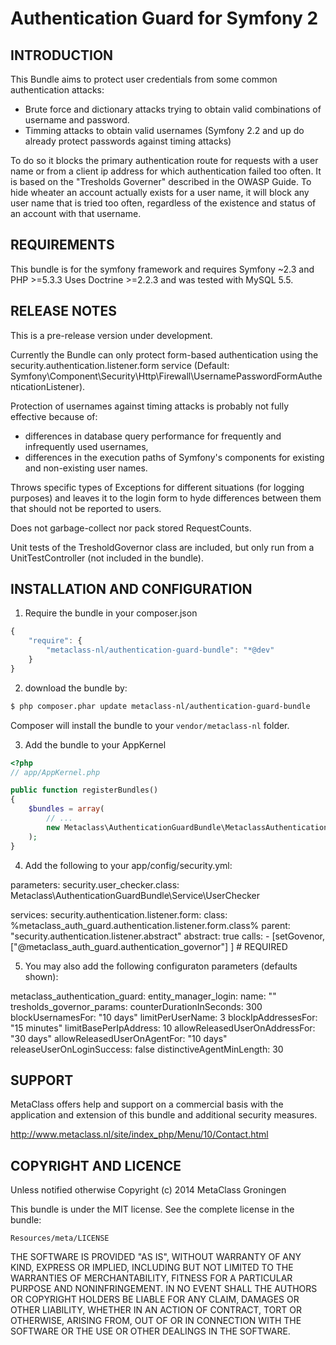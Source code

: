 Authentication Guard for Symfony 2
==================================
 
INTRODUCTION
------------

This Bundle aims to protect user credentials from some common authentication attacks:
- Brute force and dictionary attacks trying to obtain valid combinations of username and password. 
- Timming attacks to obtain valid usernames (Symfony 2.2 and up do already protect passwords against timing attacks)

To do so it blocks the primary authentication route for requests with a user name or from a client ip address for which authentication failed  too often. It is based on the "Tresholds Governer" described in the OWASP Guide. To hide wheater an account actually exists for a user name, it will block any user name that is tried too often, regardless of the existence and status of an account with that username.

REQUIREMENTS
------------
This bundle is for the symfony framework and requires Symfony ~2.3 and PHP >=5.3.3
Uses Doctrine >=2.2.3 and was tested with MySQL 5.5.

RELEASE NOTES
-------------

This is a pre-release version under development. 

Currently the Bundle can only protect form-based authentication using the security.authentication.listener.form service 
(Default: Symfony\Component\Security\Http\Firewall\UsernamePasswordFormAuthenticationListener).

Protection of usernames against timing attacks is probably not fully effective because of:
- differences in database query performance for frequently and infrequently used usernames,
- differences in the execution paths of Symfony's components for existing and non-existing user names.

Throws specific types of Exceptions for different situations (for logging purposes) and leaves it to the 
login form to hyde differences between them that should not be reported to users.

Does not garbage-collect nor pack stored RequestCounts. 

Unit tests of the TresholdGovernor class are included, but only run from a UnitTestController (not included in the bundle).


INSTALLATION AND CONFIGURATION
------------------------------

1. Require the bundle in your composer.json
```js
{
    "require": {
        "metaclass-nl/authentication-guard-bundle": "*@dev"
    }
}
```
2. download the bundle by:

``` bash
$ php composer.phar update metaclass-nl/authentication-guard-bundle
```

Composer will install the bundle to your `vendor/metaclass-nl` folder.

3. Add the bundle to your AppKernel

``` php
<?php
// app/AppKernel.php

public function registerBundles()
{
    $bundles = array(
        // ...
        new Metaclass\AuthenticationGuardBundle\MetaclassAuthenticationGuardBundle.php(),
    );
}
```

4. Add the following to your app/config/security.yml:

parameters:
    security.user_checker.class: Metaclass\AuthenticationGuardBundle\Service\UserChecker

services: 
    security.authentication.listener.form:
        class: %metaclass_auth_guard.authentication.listener.form.class%
        parent: "security.authentication.listener.abstract"
        abstract: true
        calls:
            - [setGovenor, ["@metaclass_auth_guard.authentication_governor"] ] # REQUIRED

5. You may also add the following configuraton parameters (defaults shown):

metaclass_authentication_guard:
    entity_manager_login:
        name: ""
    tresholds_governor_params:
        counterDurationInSeconds:  300
        blockUsernamesFor: "10 days" 
        limitPerUserName: 3
        blockIpAddressesFor: "15 minutes"
        limitBasePerIpAddress: 10
        allowReleasedUserOnAddressFor: "30 days"
        allowReleasedUserOnAgentFor: "10 days"
        releaseUserOnLoginSuccess: false
        distinctiveAgentMinLength: 30
        
	
SUPPORT
---------------

MetaClass offers help and support on a commercial basis with 
the application and extension of this bundle and additional 
security measures.

http://www.metaclass.nl/site/index_php/Menu/10/Contact.html


COPYRIGHT AND LICENCE
---------------------

Unless notified otherwise Copyright (c) 2014 MetaClass Groningen 

This bundle is under the MIT license. See the complete license in the bundle:

	Resources/meta/LICENSE

THE SOFTWARE IS PROVIDED "AS IS", WITHOUT WARRANTY OF ANY KIND, EXPRESS OR
IMPLIED, INCLUDING BUT NOT LIMITED TO THE WARRANTIES OF MERCHANTABILITY,
FITNESS FOR A PARTICULAR PURPOSE AND NONINFRINGEMENT. IN NO EVENT SHALL THE
AUTHORS OR COPYRIGHT HOLDERS BE LIABLE FOR ANY CLAIM, DAMAGES OR OTHER
LIABILITY, WHETHER IN AN ACTION OF CONTRACT, TORT OR OTHERWISE, ARISING FROM,
OUT OF OR IN CONNECTION WITH THE SOFTWARE OR THE USE OR OTHER DEALINGS IN
THE SOFTWARE.